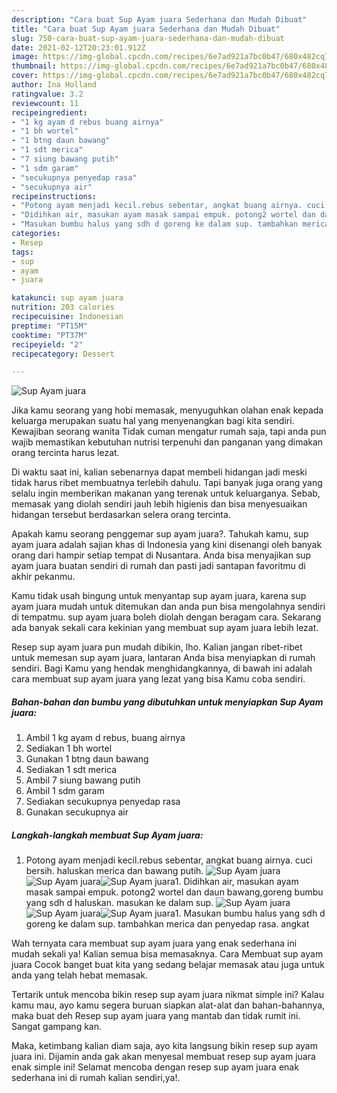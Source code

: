 ```yaml
---
description: "Cara buat Sup Ayam juara Sederhana dan Mudah Dibuat"
title: "Cara buat Sup Ayam juara Sederhana dan Mudah Dibuat"
slug: 750-cara-buat-sup-ayam-juara-sederhana-dan-mudah-dibuat
date: 2021-02-12T20:23:01.912Z
image: https://img-global.cpcdn.com/recipes/6e7ad921a7bc0b47/680x482cq70/sup-ayam-juara-foto-resep-utama.jpg
thumbnail: https://img-global.cpcdn.com/recipes/6e7ad921a7bc0b47/680x482cq70/sup-ayam-juara-foto-resep-utama.jpg
cover: https://img-global.cpcdn.com/recipes/6e7ad921a7bc0b47/680x482cq70/sup-ayam-juara-foto-resep-utama.jpg
author: Ina Holland
ratingvalue: 3.2
reviewcount: 11
recipeingredient:
- "1 kg ayam d rebus buang airnya"
- "1 bh wortel"
- "1 btng daun bawang"
- "1 sdt merica"
- "7 siung bawang putih"
- "1 sdm garam"
- "secukupnya penyedap rasa"
- "secukupnya air"
recipeinstructions:
- "Potong ayam menjadi kecil.rebus sebentar, angkat buang airnya. cuci bersih. haluskan merica dan bawang putih."
- "Didihkan air, masukan ayam masak sampai empuk. potong2 wortel dan daun bawang,goreng bumbu yang sdh d haluskan. masukan ke dalam sup."
- "Masukan bumbu halus yang sdh d goreng ke dalam sup. tambahkan merica dan penyedap rasa. angkat"
categories:
- Resep
tags:
- sup
- ayam
- juara

katakunci: sup ayam juara 
nutrition: 203 calories
recipecuisine: Indonesian
preptime: "PT15M"
cooktime: "PT37M"
recipeyield: "2"
recipecategory: Dessert

---
```



![Sup Ayam juara](https://img-global.cpcdn.com/recipes/6e7ad921a7bc0b47/680x482cq70/sup-ayam-juara-foto-resep-utama.jpg)

Jika kamu seorang yang hobi memasak, menyuguhkan olahan enak kepada keluarga merupakan suatu hal yang menyenangkan bagi kita sendiri. Kewajiban seorang  wanita Tidak cuman mengatur rumah saja, tapi anda pun wajib memastikan kebutuhan nutrisi terpenuhi dan panganan yang dimakan orang tercinta harus lezat.

Di waktu  saat ini, kalian sebenarnya dapat membeli hidangan jadi meski tidak harus ribet membuatnya terlebih dahulu. Tapi banyak juga orang yang selalu ingin memberikan makanan yang terenak untuk keluarganya. Sebab, memasak yang diolah sendiri jauh lebih higienis dan bisa menyesuaikan hidangan tersebut berdasarkan selera orang tercinta. 



Apakah kamu seorang penggemar sup ayam juara?. Tahukah kamu, sup ayam juara adalah sajian khas di Indonesia yang kini disenangi oleh banyak orang dari hampir setiap tempat di Nusantara. Anda bisa menyajikan sup ayam juara buatan sendiri di rumah dan pasti jadi santapan favoritmu di akhir pekanmu.

Kamu tidak usah bingung untuk menyantap sup ayam juara, karena sup ayam juara mudah untuk ditemukan dan anda pun bisa mengolahnya sendiri di tempatmu. sup ayam juara boleh diolah dengan beragam cara. Sekarang ada banyak sekali cara kekinian yang membuat sup ayam juara lebih lezat.

Resep sup ayam juara pun mudah dibikin, lho. Kalian jangan ribet-ribet untuk memesan sup ayam juara, lantaran Anda bisa menyiapkan di rumah sendiri. Bagi Kamu yang hendak menghidangkannya, di bawah ini adalah cara membuat sup ayam juara yang lezat yang bisa Kamu coba sendiri.

<!--inarticleads1-->

##### Bahan-bahan dan bumbu yang dibutuhkan untuk menyiapkan Sup Ayam juara:

1. Ambil 1 kg ayam d rebus, buang airnya
1. Sediakan 1 bh wortel
1. Gunakan 1 btng daun bawang
1. Sediakan 1 sdt merica
1. Ambil 7 siung bawang putih
1. Ambil 1 sdm garam
1. Sediakan secukupnya penyedap rasa
1. Gunakan secukupnya air




<!--inarticleads2-->

##### Langkah-langkah membuat Sup Ayam juara:

1. Potong ayam menjadi kecil.rebus sebentar, angkat buang airnya. cuci bersih. haluskan merica dan bawang putih.
<img src="https://img-global.cpcdn.com/steps/cbfe6aece45a89fa/160x128cq70/sup-ayam-juara-langkah-memasak-1-foto.jpg" alt="Sup Ayam juara"><img src="https://img-global.cpcdn.com/steps/c3e3d2c34ce40171/160x128cq70/sup-ayam-juara-langkah-memasak-1-foto.jpg" alt="Sup Ayam juara"><img src="https://img-global.cpcdn.com/steps/5dc3968b9fbc9093/160x128cq70/sup-ayam-juara-langkah-memasak-1-foto.jpg" alt="Sup Ayam juara">1. Didihkan air, masukan ayam masak sampai empuk. potong2 wortel dan daun bawang,goreng bumbu yang sdh d haluskan. masukan ke dalam sup.
<img src="https://img-global.cpcdn.com/steps/83112ec59fdf6d04/160x128cq70/sup-ayam-juara-langkah-memasak-2-foto.jpg" alt="Sup Ayam juara"><img src="https://img-global.cpcdn.com/steps/cf284afdd52eff21/160x128cq70/sup-ayam-juara-langkah-memasak-2-foto.jpg" alt="Sup Ayam juara"><img src="https://img-global.cpcdn.com/steps/a702dc3ef210a8a5/160x128cq70/sup-ayam-juara-langkah-memasak-2-foto.jpg" alt="Sup Ayam juara">1. Masukan bumbu halus yang sdh d goreng ke dalam sup. tambahkan merica dan penyedap rasa. angkat




Wah ternyata cara membuat sup ayam juara yang enak sederhana ini mudah sekali ya! Kalian semua bisa memasaknya. Cara Membuat sup ayam juara Cocok banget buat kita yang sedang belajar memasak atau juga untuk anda yang telah hebat memasak.

Tertarik untuk mencoba bikin resep sup ayam juara nikmat simple ini? Kalau kamu mau, ayo kamu segera buruan siapkan alat-alat dan bahan-bahannya, maka buat deh Resep sup ayam juara yang mantab dan tidak rumit ini. Sangat gampang kan. 

Maka, ketimbang kalian diam saja, ayo kita langsung bikin resep sup ayam juara ini. Dijamin anda gak akan menyesal membuat resep sup ayam juara enak simple ini! Selamat mencoba dengan resep sup ayam juara enak sederhana ini di rumah kalian sendiri,ya!.

